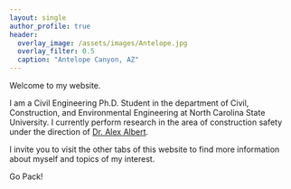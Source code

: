 ```yaml
---
layout: single
author_profile: true
header:
  overlay_image: /assets/images/Antelope.jpg
  overlay_filter: 0.5
  caption: "Antelope Canyon, AZ"
---
```

Welcome to my website.

I am a Civil Engineering Ph.D. Student in the department of Civil, Construction, and Environmental Engineering at North Carolina State University. I currently perform research in the area of construction safety under the direction of [Dr. Alex Albert](https://www.ccee.ncsu.edu/people/alex_albert/).

I invite you to visit the other tabs of this website to find more information about myself and topics of my interest. 

Go Pack!
